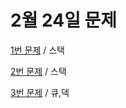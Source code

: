 # 2월 24일 문제

[1번 문제](https://www.acmicpc.net/problem/10828) / 스택

[2번 문제](https://www.acmicpc.net/problem/10773) / 스택

[3번 문제](https://www.acmicpc.net/problem/11866) / 큐,덱
